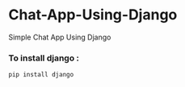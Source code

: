 # Chat-App-Using-Django
Simple Chat App Using Django

### To install django : 

```pip install django```
